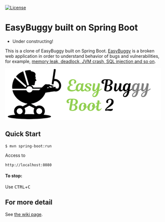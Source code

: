[![License](https://img.shields.io/badge/License-Apache%202.0-blue.svg)](https://opensource.org/licenses/Apache-2.0)

EasyBuggy built on Spring Boot
=

* Under constructing!

This is a clone of EasyBuggy built on Spring Boot. [EasyBuggy](https://github.com/k-tamura/easybuggy) is a broken web application in order to understand behavior of bugs and vulnerabilities, for example, [memory leak, deadlock, JVM crash, SQL injection and so on](https://github.com/k-tamura/easybuggy/wiki).

![logo](https://github.com/k-tamura/easybuggy4sb/blob/master/src/main/webapp/images/easybuggy.png)

Quick Start
-

    $ mvn spring-boot:run

Access to

    http://localhost:8080

#### To stop:

  Use <kbd>CTRL</kbd>+<kbd>C</kbd>

    
For more detail
-
   
See [the wiki page](https://github.com/k-tamura/easybuggy/).

